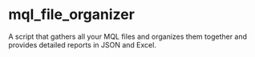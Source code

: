# mql_file_organizer
A script that gathers all your MQL files and organizes them together and provides detailed reports in JSON and Excel.
